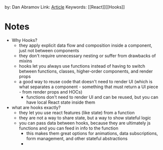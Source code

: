 by: Dan Abramov
Link: [Article](https://medium.com/@dan_abramov/making-sense-of-react-hooks-fdbde8803889)
Keywords: [[React]][[Hooks]]

# Notes
- Why Hooks? 
	- they apply explicit data flow and composition inside a component, just not between components
	- they don't require unnecessary nesting or suffer from drawbacks of mixins
	- hooks let you always use functions instead of having to switch between functions, classes, higher-order components, and render props
	- a good way to reuse code that doesn't need to render UI (which is what separates a component - something that must return a UI piece - from render props and HOCs)
		- functions don't need to render UI and can be reused, but you can have local React state inside them
- what are hooks exactly? 
	- they let you use react features (like state) from a function
	- they are not a way to share state, but a way to show stateful logic
	- you can pass data between hooks, because they are ultimately js functions and you can feed in info to the function
		- this makes them great options for animations, data subscriptions, form management, and other stateful abstractions
		- 
